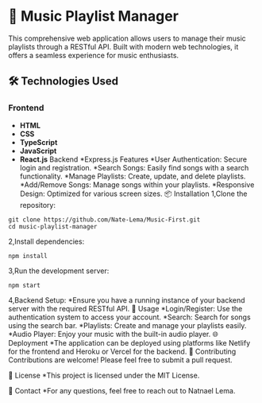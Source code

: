 # 🎵 **Music Playlist Manager**
This comprehensive web application allows users to manage their music playlists through a RESTful API. Built with modern web technologies, it offers a seamless experience for music enthusiasts.

## **🛠️ Technologies Used**
### **Frontend**
- **HTML**
- **CSS**
- **TypeScript**
- **JavaScript**
- **React.js**
Backend
*Express.js
Features
*User Authentication: Secure login and registration.
*Search Songs: Easily find songs with a search functionality.
*Manage Playlists: Create, update, and delete playlists.
*Add/Remove Songs: Manage songs within your playlists.
*Responsive Design: Optimized for various screen sizes.
📦 Installation
1,Clone the repository:
```
git clone https://github.com/Nate-Lema/Music-First.git
cd music-playlist-manager
```
2,Install dependencies:
```
npm install
```
3,Run the development server:
```
npm start
```
4,Backend Setup:
*Ensure you have a running instance of your backend server with the required RESTful API.
🚀 Usage
*Login/Register: Use the authentication system to access your account.
*Search: Search for songs using the search bar.
*Playlists: Create and manage your playlists easily.
*Audio Player: Enjoy your music with the built-in audio player.
🌐 Deployment
*The application can be deployed using platforms like Netlify for the frontend and Heroku or Vercel for the backend.
🤝 Contributing
Contributions are welcome! Please feel free to submit a pull request.

📄 License
*This project is licensed under the MIT License.

📧 Contact
*For any questions, feel free to reach out to Natnael Lema.

